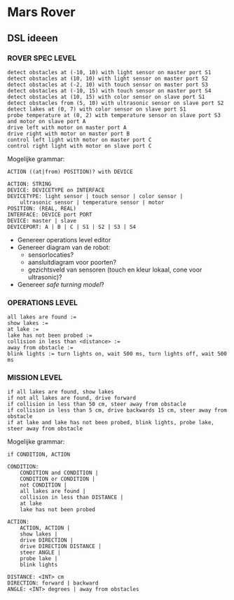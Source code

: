 # Mars Rover
## DSL ideeen
### ROVER SPEC LEVEL
```
detect obstacles at (-10, 10) with light sensor on master port S1
detect obstacles at (10, 10) with light sensor on master port S2
detect obstacles at (-2, 10) with touch sensor on master port S3
detect obstacles at (-10, 15) with touch sensor on master port S4
detect obstacles at (10, 15) with color sensor on slave port S1
detect obstacles from (5, 10) with ultrasonic sensor on slave port S2
detect lakes at (0, 7) with color sensor on slave port S1 
probe temperature at (0, 2) with temperature sensor on slave port S3 and motor on slave port A
drive left with motor on master port A
drive right with motor on master port B
control left light with motor on master port C
control right light with motor on slave port C
```

Mogelijke grammar:
```
ACTION ((at|from) POSITION)? with DEVICE
	
ACTION: STRING
DEVICE: DEVICETYPE on INTERFACE
DEVICETYPE: light sensor | touch sensor | color sensor | 
	ultrasonic sensor | temperature sensor | motor
POSITION: (REAL, REAL)
INTERFACE: DEVICE port PORT
DEVICE: master | slave
DEVICEPORT: A | B | C | S1 | S2 | S3 | S4
```
* Genereer operations level editor
* Genereer diagram van de robot:
	* sensorlocaties?
	* aansluitdiagram voor poorten?
	* gezichtsveld van sensoren (touch en kleur lokaal, cone voor ultrasonic)?
* Genereer *safe turning model*?

### OPERATIONS LEVEL
```
all lakes are found :=
show lakes := 
at lake :=
lake has not been probed :=
collision in less than <distance> := 
away from obstacle := 
blink lights := turn lights on, wait 500 ms, turn lights off, wait 500 ms
```

### MISSION LEVEL
```
if all lakes are found, show lakes
if not all lakes are found, drive forward
if collision in less than 50 cm, steer away from obstacle
if collision in less than 5 cm, drive backwards 15 cm, steer away from obstacle
if at lake and lake has not been probed, blink lights, probe lake, steer away from obstacle
```

Mogelijke grammar:
```
if CONDITION, ACTION

CONDITION:
	CONDITION and CONDITION |
	CONDITION or CONDITION |
	not CONDITION |		
	all lakes are found |
	collision in less than DISTANCE |
	at lake
	lake has not been probed

ACTION:
	ACTION, ACTION |
	show lakes |
	drive DIRECTION |
	drive DIRECTION DISTANCE |
	steer ANGLE |
	probe lake |
	blink lights

DISTANCE: <INT> cm
DIRECTION: forward | backward
ANGLE: <INT> degrees | away from obstacles
```		
